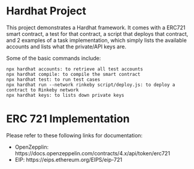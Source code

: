 # Hardhat Project

This project demonstrates a Hardhat framework. It comes with a ERC721 smart contract, a test for that contract, a script that deploys that contract, and 2 examples of a task implementation, which simply lists the available accounts and lists what the private/API keys are.

Some of the basic commands include:

```shell
npx hardhat accounts: to retrieve all test accounts
npx hardhat compile: to compile the smart contract
npx hardhat test: to run test cases
npx hardhat run --network rinkeby script/deploy.js: to deploy a contract to Rinkeby network
npx hardhat keys: to lists down private keys
```

# ERC 721 Implementation

Please refer to these following links for documentation: <br>
<ul>
  <li> OpenZepplin: https://docs.openzeppelin.com/contracts/4.x/api/token/erc721
  <li> EIP: https://eips.ethereum.org/EIPS/eip-721
</ul>
